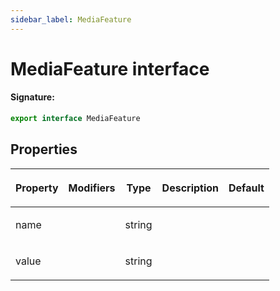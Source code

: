 ```yaml
---
sidebar_label: MediaFeature
---
```


# MediaFeature interface

#### Signature:

```typescript
export interface MediaFeature
```

## Properties

<table><thead><tr><th>

Property

</th><th>

Modifiers

</th><th>

Type

</th><th>

Description

</th><th>

Default

</th></tr></thead>
<tbody><tr><td>

<p id="name">name</p>

</td><td>

</td><td>

string

</td><td>

</td><td>

</td></tr>
<tr><td>

<p id="value">value</p>

</td><td>

</td><td>

string

</td><td>

</td><td>

</td></tr>
</tbody></table>
